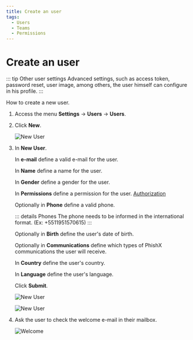 ```yaml
---
title: Create an user
tags:
  - Users
  - Teams
  - Permissions
---
```


# Create an user

::: tip Other user settings
Advanced settings, such as access token, password reset, user image, among others, the user himself can configure in his profile.
:::

How to create a new user.

1. Access the menu **Settings** -> **Users** -> **Users**.

2. Click **New**.

   ![New User](https://cdn.phishx.io/phishx-docs/images/phishx_users_create_01.webp)

3. In **New User**.

   In **e-mail** define a valid e-mail for the user.

   In **Name** define a name for the user.

   In **Gender** define a gender for the user.

   In **Permissions** define a permission for the user. [Authorization](authorization/)

   Optionally in **Phone** define a valid phone.

   ::: details Phones
   The phone needs to be informed in the international format. (Ex: +5511951570615)
   :::

   Optionally in **Birth** define the user's date of birth.

   Optionally in **Communications** define which types of PhishX communications the user will receive.

   In **Country** define the user's country.

   In **Language** define the user's language.

   Click **Submit**.

   ![New User](https://cdn.phishx.io/phishx-docs/images/phishx_users_create_02.webp)

   ![New User](https://cdn.phishx.io/phishx-docs/images/phishx_users_create_03.webp)

4. Ask the user to check the welcome e-mail in their mailbox.

   ![Welcome](https://cdn.phishx.io/phishx-docs/images/phishx_login_first_access_01.webp)
